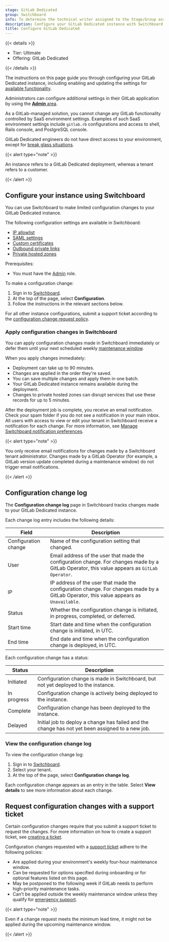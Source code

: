 ```yaml
---
stage: GitLab Dedicated
group: Switchboard
info: To determine the technical writer assigned to the Stage/Group associated with this page, see https://handbook.gitlab.com/handbook/product/ux/technical-writing/#assignments
description: Configure your GitLab Dedicated instance with Switchboard.
title: Configure GitLab Dedicated
---
```


{{< details >}}

- Tier: Ultimate
- Offering: GitLab Dedicated

{{< /details >}}

The instructions on this page guide you through configuring your GitLab Dedicated instance, including enabling and updating the settings for [available functionality](../../../subscriptions/gitlab_dedicated/_index.md#available-features).

Administrators can configure additional settings in their GitLab application by using the [**Admin** area](../../admin_area.md).

As a GitLab-managed solution, you cannot change any GitLab functionality controlled by SaaS environment settings. Examples of such SaaS environment settings include `gitlab.rb` configurations and access to shell, Rails console, and PostgreSQL console.

GitLab Dedicated engineers do not have direct access to your environment, except for [break glass situations](../../../subscriptions/gitlab_dedicated/_index.md#access-controls).

{{< alert type="note" >}}

An instance refers to a GitLab Dedicated deployment, whereas a tenant refers to a customer.

{{< /alert >}}

## Configure your instance using Switchboard

You can use Switchboard to make limited configuration changes to your GitLab Dedicated instance.

The following configuration settings are available in Switchboard:

- [IP allowlist](network_security.md#ip-allowlist)
- [SAML settings](saml.md)
- [Custom certificates](network_security.md#custom-certificates)
- [Outbound private links](network_security.md#outbound-private-link)
- [Private hosted zones](network_security.md#private-hosted-zones)

Prerequisites:

- You must have the [Admin](users_notifications.md#add-switchboard-users) role.

To make a configuration change:

1. Sign in to [Switchboard](https://console.gitlab-dedicated.com/).
1. At the top of the page, select **Configuration**.
1. Follow the instructions in the relevant sections below.

For all other instance configurations, submit a support ticket according to the
[configuration change request policy](_index.md#request-configuration-changes-with-a-support-ticket).

### Apply configuration changes in Switchboard

You can apply configuration changes made in Switchboard immediately or defer them until your next scheduled weekly [maintenance window](../maintenance.md#maintenance-windows).

When you apply changes immediately:

- Deployment can take up to 90 minutes.
- Changes are applied in the order they're saved.
- You can save multiple changes and apply them in one batch.
- Your GitLab Dedicated instance remains available during the deployment.
- Changes to private hosted zones can disrupt services that use these records for up to 5 minutes.

After the deployment job is complete, you receive an email notification. Check your spam folder if you do not see a notification in your main inbox.
All users with access to view or edit your tenant in Switchboard receive a notification for each change. For more information, see [Manage Switchboard notification preferences](users_notifications.md#manage-notification-preferences).

{{< alert type="note" >}}

You only receive email notifications for changes made by a Switchboard tenant administrator. Changes made by a GitLab Operator (for example, a GitLab version update completed during a maintenance window) do not trigger email notifications.

{{< /alert >}}

## Configuration change log

The **Configuration change log** page in Switchboard tracks changes made to your GitLab Dedicated instance.

Each change log entry includes the following details:

| Field                | Description                                                                                                                                   |
|----------------------|-----------------------------------------------------------------------------------------------------------------------------------------------|
| Configuration change | Name of the configuration setting that changed.                                                                                               |
| User                 | Email address of the user that made the configuration change. For changes made by a GitLab Operator, this value appears as `GitLab Operator`. |
| IP                   | IP address of the user that made the configuration change. For changes made by a GitLab Operator, this value appears as `Unavailable`.        |
| Status               | Whether the configuration change is initiated, in progress, completed, or deferred.                                                           |
| Start time           | Start date and time when the configuration change is initiated, in UTC.                                                                       |
| End time             | End date and time when the configuration change is deployed, in UTC.                                                                          |

Each configuration change has a status:

| Status | Description |
|---|---|
| Initiated | Configuration change is made in Switchboard, but not yet deployed to the instance. |
| In progress | Configuration change is actively being deployed to the instance. |
| Complete | Configuration change has been deployed to the instance. |
| Delayed | Initial job to deploy a change has failed and the change has not yet been assigned to a new job. |

### View the configuration change log

To view the configuration change log:

1. Sign in to [Switchboard](https://console.gitlab-dedicated.com/).
1. Select your tenant.
1. At the top of the page, select **Configuration change log**.

Each configuration change appears as an entry in the table. Select **View details** to see more information about each change.

## Request configuration changes with a support ticket

Certain configuration changes require that you submit a support ticket to request the changes. For more information on how to create a support ticket, see [creating a ticket](https://about.gitlab.com/support/portal/#creating-a-ticket).

Configuration changes requested with a [support ticket](https://support.gitlab.com/hc/en-us/requests/new?ticket_form_id=4414917877650) adhere to the following policies:

- Are applied during your environment's weekly four-hour maintenance window.
- Can be requested for options specified during onboarding or for optional features listed on this page.
- May be postponed to the following week if GitLab needs to perform high-priority maintenance tasks.
- Can't be applied outside the weekly maintenance window unless they qualify for [emergency support](https://about.gitlab.com/support/#how-to-engage-emergency-support).

{{< alert type="note" >}}

Even if a change request meets the minimum lead time, it might not be applied during the upcoming maintenance window.

{{< /alert >}}
